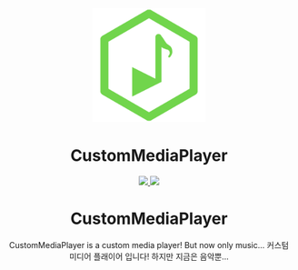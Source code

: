 <div align="center">  
  <a href="https://github.com/Cardroid/CustomMediaPlayer">
    <img alt="CustomMediaPlayer" width="200" heigth="200" src="https://github.com/Cardroid/CustomMediaPlayer/blob/master/IconCustomMusicPlayer.png?raw=true">
  </a>
  <h1>CustomMediaPlayer</h1>
  <a href="https://github.com/Cardroid/CustomMediaPlayer/releases/latest">
    <img src="https://img.shields.io/github/v/release/Cardroid/CustomMediaPlayer">
  </a>
    <a href="https://github.com/Cardroid/CustomMediaPlayer/releases/latest">
    <img src="https://img.shields.io/github/downloads/Cardroid/CustomMediaPlayer/total">
  </a>
    <br />

# CustomMediaPlayer
CustomMediaPlayer is a custom media player! But now only music...
커스텀 미디어 플래이어 입니다! 하지만 지금은 음악뿐...
</div>
